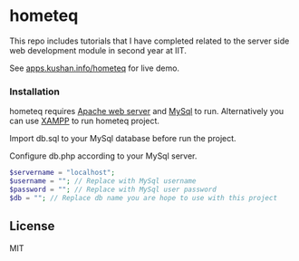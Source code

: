 # hometeq

This repo includes tutorials that I have completed related to the server side web development module in second year at IIT.

See [apps.kushan.info/hometeq](http://apps.kushan.info/hometeq/) for live demo.

### Installation

hometeq requires [Apache web server](https://httpd.apache.org) and [MySql](https://www.mysql.com) to run. Alternatively you can use [XAMPP](https://www.apachefriends.org/index.html) to run hometeq project.


Import db.sql to your MySql database before run the project.

Configure db.php according to your MySql server.

```php
$servername = "localhost";
$username = ""; // Replace with MySql username
$password = ""; // Replace with MySql user password
$db = ""; // Replace db name you are hope to use with this project
```

License
----

MIT

